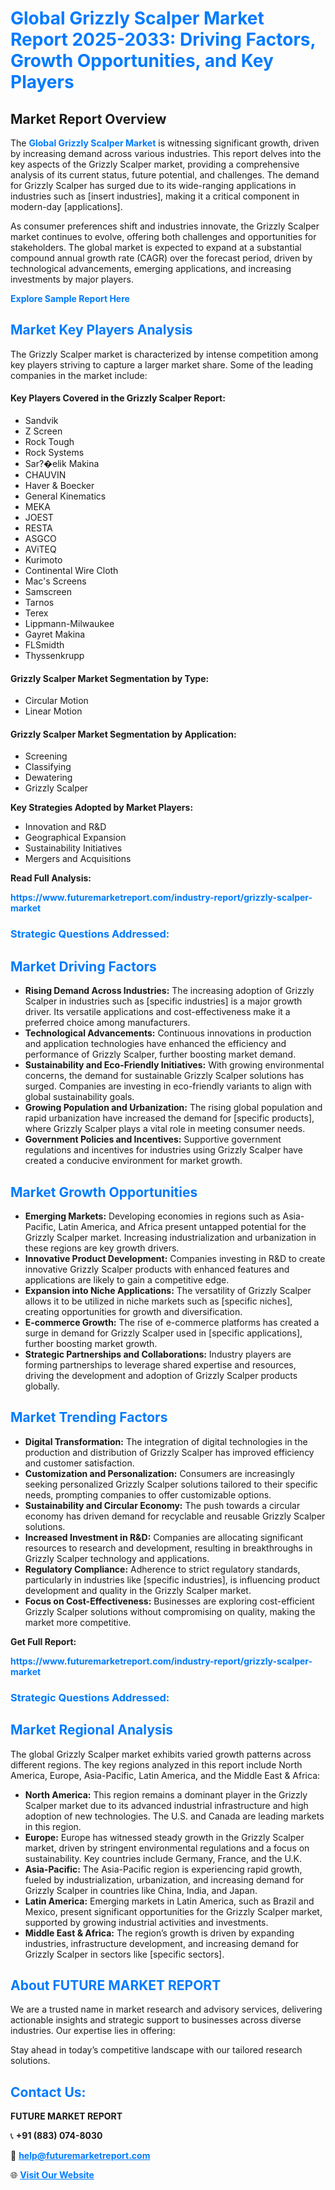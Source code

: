 <h1 style="color: #007BFF;">Global Grizzly Scalper Market Report 2025-2033: Driving Factors, Growth Opportunities, and Key Players</h1>

<section id="overview">
<h2>Market Report Overview</h2>
<p>The <a href="https://www.futuremarketreport.com/industry-report/grizzly-scalper-market" style="color: #007BFF; text-decoration: none;"><strong>Global Grizzly Scalper Market</strong></a> is witnessing significant growth, driven by increasing demand across various industries. This report delves into the key aspects of the Grizzly Scalper market, providing a comprehensive analysis of its current status, future potential, and challenges. The demand for Grizzly Scalper has surged due to its wide-ranging applications in industries such as [insert industries], making it a critical component in modern-day [applications].</p>
<p>As consumer preferences shift and industries innovate, the Grizzly Scalper market continues to evolve, offering both challenges and opportunities for stakeholders. The global market is expected to expand at a substantial compound annual growth rate (CAGR) over the forecast period, driven by technological advancements, emerging applications, and increasing investments by major players.</p>
</section>

<section id="overview">
<p><a href="https://www.futuremarketreport.com/request-sample/reportId=128726" style="color: #007BFF; text-decoration: none;"><strong>Explore Sample Report Here</strong></a></p>
</section>

<section id="key-players">
<h2 style="color: #007BFF;">Market Key Players Analysis</h2>
<p>The Grizzly Scalper market is characterized by intense competition among key players striving to capture a larger market share. Some of the leading companies in the market include:</p>
<h4>Key Players Covered in the Grizzly Scalper Report:</h4>
<ul><li>Sandvik</li><li>Z Screen</li><li>Rock Tough</li><li>Rock Systems</li><li>Sar?�elik Makina</li><li>CHAUVIN</li><li>Haver &amp; Boecker</li><li>General Kinematics</li><li>MEKA</li><li>JOEST</li><li>RESTA</li><li>ASGCO</li><li>AViTEQ</li><li>Kurimoto</li><li>Continental Wire Cloth</li><li>Mac&#039;s Screens</li><li>Samscreen</li><li>Tarnos</li><li>Terex</li><li>Lippmann-Milwaukee</li><li>Gayret Makina</li><li>FLSmidth</li><li>Thyssenkrupp</li></ul>
<h4>Grizzly Scalper Market Segmentation by Type:</h4>
<ul><li>Circular Motion</li><li>Linear Motion</li></ul>

<h4>Grizzly Scalper Market Segmentation by Application:</h4>
<ul><li>Screening</li><li>Classifying</li><li>Dewatering</li><li>Grizzly Scalper</li></ul>
<p><strong>Key Strategies Adopted by Market Players:</strong></p>
<ul>
<li>Innovation and R&D</li>
<li>Geographical Expansion</li>
<li>Sustainability Initiatives</li>
<li>Mergers and Acquisitions</li>
</ul>
</section>

<section>
<p><strong>Read Full Analysis: </strong></p><a href="https://www.futuremarketreport.com/industry-report/grizzly-scalper-market" style="color: #007BFF; text-decoration: none;"><strong>https://www.futuremarketreport.com/industry-report/grizzly-scalper-market</strong></a>
<h3 style="color: #007BFF;">Strategic Questions Addressed:</h3>
</section>

<section id="driving-factors">
<h2 style="color: #007BFF;">Market Driving Factors</h2>
<ul>
<li><strong>Rising Demand Across Industries:</strong> The increasing adoption of Grizzly Scalper in industries such as [specific industries] is a major growth driver. Its versatile applications and cost-effectiveness make it a preferred choice among manufacturers.</li>
<li><strong>Technological Advancements:</strong> Continuous innovations in production and application technologies have enhanced the efficiency and performance of Grizzly Scalper, further boosting market demand.</li>
<li><strong>Sustainability and Eco-Friendly Initiatives:</strong> With growing environmental concerns, the demand for sustainable Grizzly Scalper solutions has surged. Companies are investing in eco-friendly variants to align with global sustainability goals.</li>
<li><strong>Growing Population and Urbanization:</strong> The rising global population and rapid urbanization have increased the demand for [specific products], where Grizzly Scalper plays a vital role in meeting consumer needs.</li>
<li><strong>Government Policies and Incentives:</strong> Supportive government regulations and incentives for industries using Grizzly Scalper have created a conducive environment for market growth.</li>
</ul>
</section>

<section id="growth-opportunities">
<h2 style="color: #007BFF;">Market Growth Opportunities</h2>
<ul>
<li><strong>Emerging Markets:</strong> Developing economies in regions such as Asia-Pacific, Latin America, and Africa present untapped potential for the Grizzly Scalper market. Increasing industrialization and urbanization in these regions are key growth drivers.</li>
<li><strong>Innovative Product Development:</strong> Companies investing in R&D to create innovative Grizzly Scalper products with enhanced features and applications are likely to gain a competitive edge.</li>
<li><strong>Expansion into Niche Applications:</strong> The versatility of Grizzly Scalper allows it to be utilized in niche markets such as [specific niches], creating opportunities for growth and diversification.</li>
<li><strong>E-commerce Growth:</strong> The rise of e-commerce platforms has created a surge in demand for Grizzly Scalper used in [specific applications], further boosting market growth.</li>
<li><strong>Strategic Partnerships and Collaborations:</strong> Industry players are forming partnerships to leverage shared expertise and resources, driving the development and adoption of Grizzly Scalper products globally.</li>
</ul>
</section>

<section id="trending-factors">
<h2 style="color: #007BFF;">Market Trending Factors</h2>
<ul>
<li><strong>Digital Transformation:</strong> The integration of digital technologies in the production and distribution of Grizzly Scalper has improved efficiency and customer satisfaction.</li>
<li><strong>Customization and Personalization:</strong> Consumers are increasingly seeking personalized Grizzly Scalper solutions tailored to their specific needs, prompting companies to offer customizable options.</li>
<li><strong>Sustainability and Circular Economy:</strong> The push towards a circular economy has driven demand for recyclable and reusable Grizzly Scalper solutions.</li>
<li><strong>Increased Investment in R&D:</strong> Companies are allocating significant resources to research and development, resulting in breakthroughs in Grizzly Scalper technology and applications.</li>
<li><strong>Regulatory Compliance:</strong> Adherence to strict regulatory standards, particularly in industries like [specific industries], is influencing product development and quality in the Grizzly Scalper market.</li>
<li><strong>Focus on Cost-Effectiveness:</strong> Businesses are exploring cost-efficient Grizzly Scalper solutions without compromising on quality, making the market more competitive.</li>
</ul>
</section>

<section>
<p><strong>Get Full Report: </strong></p><a href="https://www.futuremarketreport.com/industry-report/grizzly-scalper-market" style="color: #007BFF; text-decoration: none;"><strong>https://www.futuremarketreport.com/industry-report/grizzly-scalper-market</strong></a>
<h3 style="color: #007BFF;">Strategic Questions Addressed:</h3>
</section>


<section id="regional-analysis">
<h2 style="color: #007BFF;">Market Regional Analysis</h2>
<p>The global Grizzly Scalper market exhibits varied growth patterns across different regions. The key regions analyzed in this report include North America, Europe, Asia-Pacific, Latin America, and the Middle East & Africa:</p>
<ul>
<li><strong>North America:</strong> This region remains a dominant player in the Grizzly Scalper market due to its advanced industrial infrastructure and high adoption of new technologies. The U.S. and Canada are leading markets in this region.</li>
<li><strong>Europe:</strong> Europe has witnessed steady growth in the Grizzly Scalper market, driven by stringent environmental regulations and a focus on sustainability. Key countries include Germany, France, and the U.K.</li>
<li><strong>Asia-Pacific:</strong> The Asia-Pacific region is experiencing rapid growth, fueled by industrialization, urbanization, and increasing demand for Grizzly Scalper in countries like China, India, and Japan.</li>
<li><strong>Latin America:</strong> Emerging markets in Latin America, such as Brazil and Mexico, present significant opportunities for the Grizzly Scalper market, supported by growing industrial activities and investments.</li>
<li><strong>Middle East & Africa:</strong> The region’s growth is driven by expanding industries, infrastructure development, and increasing demand for Grizzly Scalper in sectors like [specific sectors].</li>
</ul>
</section>

<footer>
<h2 style="color: #007BFF;">About FUTURE MARKET REPORT</h2>
<p>We are a trusted name in market research and advisory services, delivering actionable insights and strategic support to businesses across diverse industries. Our expertise lies in offering:</p>

<p>Stay ahead in today’s competitive landscape with our tailored research solutions.</p>

<h2 style="color: #007BFF;">Contact Us:</h2>
<p><strong>FUTURE MARKET REPORT</strong></p>
<p>📞 <strong>+91 (883) 074-8030</strong></p>
<p>📧 <strong><a href="mailto:help@futuremarketreport.com" style="color: #007BFF;">help@futuremarketreport.com</a></strong></p>
<p>🌐 <strong><a href="https://www.futuremarketreport.com/" style="color: #007BFF;">Visit Our Website</a></strong></p>
</footer>